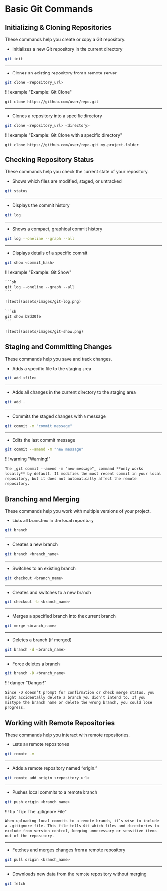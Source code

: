 # Basic Git Commands

## Initializing & Cloning Repositories

These commands help you create or copy a Git repository.

- Initializes a new Git repository in the current directory

```sh
git init
```

---

- Clones an existing repository from a remote server

```sh
git clone <repository_url>
```

!!! example "Example: Git Clone"

    git clone https://github.com/user/repo.git

---

- Clones a repository into a specific directory

```sh
git clone <repository_url> <directory>
```

!!! example "Example: Git Clone with a specific directory"

    git clone https://github.com/user/repo.git my-project-folder

## Checking Repository Status

These commands help you check the current state of your repository.

- Shows which files are modified, staged, or untracked

```sh
git status
```

---

- Displays the commit history

```sh
git log
```

---

- Shows a compact, graphical commit history

```sh
git log --oneline --graph --all
```

---

- Displays details of a specific commit

```sh
git show <commit_hash>
```

!!! example "Example: Git Show"

    ```sh
    git log --oneline --graph --all
    ```

    ![test](assets/images/git-log.png)

    ```sh
    git show b8d30fe
    ```

    ![test](assets/images/git-show.png)

## Staging and Committing Changes

These commands help you save and track changes.

- Adds a specific file to the staging area

```sh
git add <file>
```

---

- Adds all changes in the current directory to the staging area

```sh
git add .
```

---

- Commits the staged changes with a message

```sh
git commit -m "commit message"
```

---

- Edits the last commit message

```sh
git commit --amend -m "new message"
```

!!! warning "Warning!"

    The _git commit --amend -m "new message"_ command **only works locally** by default. It modifies the most recent commit in your local repository, but it does not automatically affect the remote repository.

## Branching and Merging

These commands help you work with multiple versions of your project.

- Lists all branches in the local repository

```sh
git branch
```

---

- Creates a new branch

```sh
git branch <branch_name>
```

---

- Switches to an existing branch

```sh
git checkout <branch_name>
```

---

- Creates and switches to a new branch

```sh
git checkout -b <branch_name>
```

---

- Merges a specified branch into the current branch

```sh
git merge <branch_name>
```

---

- Deletes a branch (if merged)

```sh
git branch -d <branch_name>
```

---

- Force deletes a branch

```sh
git branch -D <branch_name>
```

!!! danger "Danger!"

    Since -D doesn’t prompt for confirmation or check merge status, you might accidentally delete a branch you didn’t intend to. If you mistype the branch name or delete the wrong branch, you could lose progress.

## Working with Remote Repositories

These commands help you interact with remote repositories.

- Lists all remote repositories

```sh
git remote -v
```

---

- Adds a remote repository named “origin.”

```sh
git remote add origin <repository_url>
```

---

- Pushes local commits to a remote branch

```sh
git push origin <branch_name>
```

!!! tip "Tip: The .gitignore File"

    When uploading local commits to a remote branch, it’s wise to include a .gitignore file. This file tells Git which files and directories to exclude from version control, keeping unnecessary or sensitive items out of the repository.

---

- Fetches and merges changes from a remote repository

```sh
git pull origin <branch_name>
```

---

- Downloads new data from the remote repository without merging

```sh
git fetch
```

